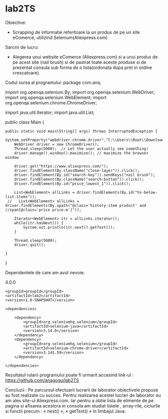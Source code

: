 # lab2TS

Obiective:
-	Scrapping de informatie referitoare la un produs de pe un site eComerce, utilizind Selenium(Aliexpress.com)

Sarcini de lucru:
-	Alegerea unui website eComerce (Aliexpress.com) si a unui produs de pe acest site (nail brush) si de pastrat toate aceste produse si de prezentat consula sub forma de o lista(ordonata dupa pret in ordine crescatoare).

Codul sursa al programului:
package com.ana;

import org.openqa.selenium.By;
import org.openqa.selenium.WebDriver;
import org.openqa.selenium.WebElement;
import org.openqa.selenium.chrome.ChromeDriver;

import java.util.Iterator;
import java.util.List;

public class Main {

    public static void main(String[] args) throws InterruptedException {
        System.setProperty("webdriver.chrome.driver","C:\\Users\\Root\\Downloads\\chromedriver_win32\\chromedriver.exe");
        WebDriver driver = new ChromeDriver();
        Thread.sleep(5000);  // Let the user actually see something!
        driver.manage().window().maximize(); // maximize the browser window

        driver.get("https://www.aliexpress.com/");
        driver.findElement(By.className("close-layer")).click();
        driver.findElement(By.id("search-key")).sendKeys("nail brush");
        driver.findElement(By.className("search-button")).click();
        driver.findElement(By.id("price_lowest_1")).click();

        List<WebElement> allLinks = driver.findElements(By.id("hs-below-list-items"));
     //   List<WebElement> allLinks = driver.findElements(By.xpath("@class='history-item product' and //span[@class='price price-m']"));

        Iterator<WebElement> itr = allLinks.iterator();
        while(itr.hasNext()) {
            System.out.println(itr.next().getText());
        }
        
        Thread.sleep(5000);
        driver.quit();

    }
}

Dependentele de care am avut nevoie:
<?xml version="1.0" encoding="UTF-8"?>
<project xmlns="http://maven.apache.org/POM/4.0.0"
         xmlns:xsi="http://www.w3.org/2001/XMLSchema-instance"
         xsi:schemaLocation="http://maven.apache.org/POM/4.0.0 http://maven.apache.org/xsd/maven-4.0.0.xsd">
    <modelVersion>4.0.0</modelVersion>

    <groupId>groupId</groupId>
    <artifactId>lab2</artifactId>
    <version>1.0-SNAPSHOT</version>

    <dependencies>

        <dependency>
            <groupId>org.seleniumhq.selenium</groupId>
            <artifactId>selenium-java</artifactId>
            <version>3.14.0</version>
        </dependency>
        <dependency>
            <groupId>org.seleniumhq.selenium</groupId>
            <artifactId>selenium-chrome-driver</artifactId>
            <version>3.141.59</version>
        </dependency>

    </dependencies>

    
</project>

Rezultatul rularii programului poate fi urmarit accesind link-ul :
https://github.com/anagogu/lab2TS
 
Concluzii :
Pe parcursul efectuarii lucrarii de laborator obiectivele propuse au fost realizate cu succes.
Pentru realizarea acestei lucrari de laborator eu am ales site-ul Aliexpress.com. 
Iar pentru a obtie lista de elimente de pe pagina si afisarea acestora in consola am studiat listele , 
array-rile, ciclurile si functii precum : « next() », « getText() » in limbajul Java.
